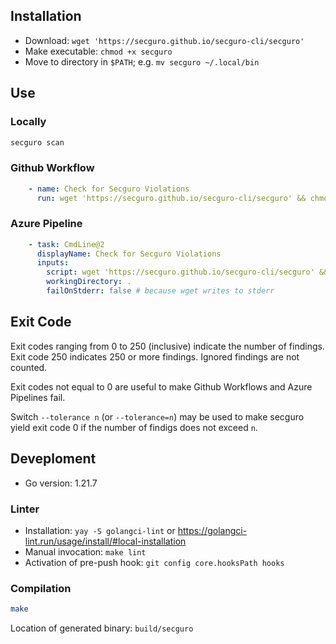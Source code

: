## Installation
- Download: `wget 'https://secguro.github.io/secguro-cli/secguro'`
- Make executable: `chmod +x secguro`
- Move to directory in `$PATH`; e.g. `mv secguro ~/.local/bin`

## Use
### Locally
```bash
secguro scan
```

### Github Workflow
```yaml
    - name: Check for Secguro Violations
      run: wget 'https://secguro.github.io/secguro-cli/secguro' && chmod +x secguro &&  ./secguro scan
```

### Azure Pipeline
```yaml
    - task: CmdLine@2
      displayName: Check for Secguro Violations
      inputs:
        script: wget 'https://secguro.github.io/secguro-cli/secguro' && chmod +x secguro &&  ./secguro scan
        workingDirectory: .
        failOnStderr: false # because wget writes to stderr
```

## Exit Code
Exit codes ranging from 0 to 250 (inclusive) indicate the number of findings. Exit code 250 indicates 250 or more findings. Ignored findings are not counted.

Exit codes not equal to 0 are useful to make Github Workflows and Azure Pipelines fail.

Switch `--tolerance n` (or `--tolerance=n`) may be used to make secguro yield exit code 0 if the number of findigs does not exceed `n`.

## Deveploment
- Go version: 1.21.7

### Linter
- Installation: `yay -S golangci-lint` or https://golangci-lint.run/usage/install/#local-installation
- Manual invocation: `make lint`
- Activation of pre-push hook: `git config core.hooksPath hooks`

### Compilation
```bash
make
```

Location of generated binary: `build/secguro`
